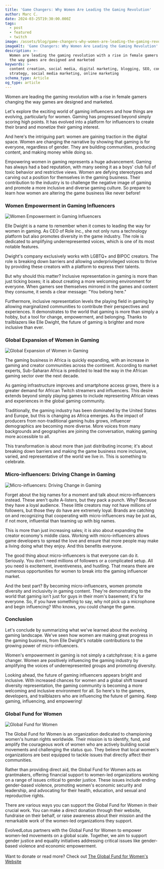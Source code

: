 ```yaml
---
title: 'Game Changers: Why Women Are Leading the Gaming Revolution'
author: Marc C.
date: 2024-03-25T19:30:00.000Z
tags:
  - post
  - featured
  - twitch
image: /assets/blog/game-changers-why-women-are-leading-the-gaming-revolution.png
imageAlt: 'Game Changers: Why Women Are Leading the Gaming Revolution'
description: >-
  Women are leading the gaming revolution with a rise in female gamers changing
  the way games are designed and marketed
keywords: >-
  content creation, social media, digital marketing, blogging, SEO, content
  strategy, social media marketing, online marketing
schema_type: Article
og_type: article
---
```

Women are leading the gaming revolution with a rise in female gamers changing the way games are designed and marketed.

Let's explore the exciting world of gaming influencers and how things are evolving, particularly for women. Gaming has progressed beyond simply scoring high points. It has evolved into a platform for influencers to create their brand and monetize their gaming interest. 

And here's the intriguing part: women are gaining traction in the digital space. Women are changing the narrative by showing that gaming is for everyone, regardless of gender. They are building communities, producing content, and making money while doing so.

Empowering women in gaming represents a huge advancement. Gaming has always had a bad reputation, with many seeing it as a boys' club full of toxic behavior and restrictive views. Women are defying stereotypes and carving out a position for themselves in the gaming business. Their contribution to the industry is to challenge the negative image of gaming and promote a more inclusive and diverse gaming culture. So prepare to learn how women are altering the game business like never before!



### Women Empowerment in Gaming Influencers

![Women Empowerment in Gaming Influencers](/assets/blog/women-gaming-influencers.png)

Elle Dwight is a name to remember when it comes to leading the way for women in gaming. As CEO of Role inc., she not only runs a technology platform but also promotes diversity in the game industry. The role is dedicated to amplifying underrepresented voices, which is one of its most notable features.



Dwight's company exclusively works with LGBTQ+ and BIPOC creators. The role is breaking down barriers and allowing underprivileged voices to thrive by providing these creators with a platform to express their talents.



But why should this matter? Inclusive representation in gaming is more than just ticking boxes; it is about creating a more welcoming environment for everyone. When gamers see themselves mirrored in the games and content they consume, it sends a clear message: "You belong here."

Furthermore, inclusive representation levels the playing field in gaming by allowing marginalized communities to contribute their perspectives and experiences. It demonstrates to the world that gaming is more than simply a hobby, but a tool for change, empowerment, and belonging. Thanks to trailblazers like Elle Dwight, the future of gaming is brighter and more inclusive than ever.



### Global Expansion of Women in Gaming

![Global Expansion of Women in Gaming](/assets/blog/women-global-expansion.png)

The gaming business in Africa is quickly expanding, with an increase in gaming and creator communities across the continent. According to market experts, Sub-Saharan Africa is predicted to lead the way in the African gaming sector over the next decade. 

As gaming infrastructure improves and smartphone access grows, there is a greater demand for African Twitch streamers and influencers. This desire extends beyond simply playing games to include representing African views and experiences in the global gaming community.

Traditionally, the gaming industry has been dominated by the United States and Europe, but this is changing as Africa emerges. As the impact of producers from non-traditional gaming hubs grows, influencer demographics are becoming more diverse. More voices from many backgrounds and geographies are joining the conversation, making gaming more accessible to all. 

This transformation is about more than just distributing income; it's about breaking down barriers and making the game business more inclusive, varied, and representative of the world we live in. This is something to celebrate.



### Micro-influencers: Driving Change in Gaming

![Micro-influencers: Driving Change in Gaming](/assets/blog/change-in-gaming.png)

Forget about the big names for a moment and talk about micro-influencers instead. These aren't quite A-listers, but they pack a punch. Why? Because they have a loyal audience. These little creators may not have millions of followers, but those they do have are extremely loyal. Brands are catching on and recognizing that cooperating with micro-influencers may be just as, if not more, influential than teaming up with big names.

This is more than just increasing sales; it is also about expanding the creator economy's middle class. Working with micro-influencers allows game developers to spread the love and ensure that more people may make a living doing what they enjoy. And this benefits everyone.

The good thing about micro-influencers is that everyone can do it. Seriously. You don't need millions of followers or a complicated setup. All you need is excitement, inventiveness, and hustling. That means there are numerous opportunities for women to break into the gaming influencer market.

And the best part? By becoming micro-influencers, women promote diversity and inclusivity in gaming content. They're demonstrating to the world that gaming isn't just for guys in their mom's basement; it's for everyone. So, if you have something to say, why not pick up a microphone and begin influencing? Who knows, you could change the game.

### Conclusion

Let's conclude by summarizing what we've learned about the evolving gaming landscape. We've seen how women are making great progress in the gaming business, from Elle Dwight's notable contributions to the growing power of micro-influencers.





Women's empowerment in gaming is not simply a catchphrase; it is a game changer. Women are positively influencing the gaming industry by amplifying the voices of underrepresented groups and promoting diversity.





Looking ahead, the future of gaming influencers appears bright and inclusive. With increased chances for women and a global shift toward diversity representation, the gaming community is becoming a more welcoming and inclusive environment for all. So here's to the gamers, developers, and trailblazers who are influencing the future of gaming. Keep gaming, influencing, and empowering!



### Global Fund for Women

![Global Fund for Women](/assets/blog/globalfundforwomen.png)

The Global Fund for Women is an organization dedicated to championing women's human rights worldwide. Their mission is to identify, fund, and amplify the courageous work of women who are actively building social movements and challenging the status quo. They believe that local women's organizations are best equipped to tackle issues that directly affect their communities.



Rather than providing direct aid, the Global Fund for Women acts as grantmakers, offering financial support to women-led organizations working on a range of issues critical to gender justice. These issues include ending gender-based violence, promoting women's economic security and leadership, and advocating for their health, education, and sexual and reproductive rights.



There are various ways you can support the Global Fund for Women in their crucial work. You can make a direct donation through their website, fundraise on their behalf, or raise awareness about their mission and the remarkable work of the women-led organizations they support.



EvolvedLotus partners with the Global Fund for Women to empower women-led movements on a global scale. Together, we aim to support gender justice and equality initiatives addressing critical issues like gender-based violence and economic empowerment.\
\
Want to donate or read more? Check out [The Global Fund for Women's Website](https://www.globalfundforwomen.org/get-involved/)

